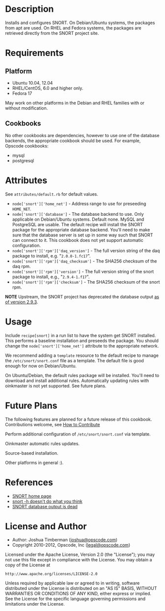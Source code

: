 Description
===========

Installs and configures SNORT. On Debian/Ubuntu systems, the packages
from apt are used. On RHEL and Fedora systems, the packages are
retrieved directly from the SNORT project site.

Requirements
============

## Platform

* Ubuntu 10.04, 12.04
* RHEL/CentOS, 6.0 and higher only.
* Fedora 17

May work on other platforms in the Debian and RHEL families with or
without modification.

## Cookbooks

No other cookbooks are dependencies, however to use one of the
database backends, the appropriate cookbook should be used. For
example, Opscode cookbooks:

* mysql
* postgresql

Attributes
==========

See `attributes/default.rb` for default values.

* `node['snort']['home_net']` - Address range to use for preseeding
  `HOME_NET`.
* `node['snort']['database']` - The database backend to use. Only
  applicable on Debian/Ubuntu systems. Default none. MySQL and
  PostgreSQL are usable. The default recipe will install the SNORT
  package for the appropriate database backend. You'll need to make
  sure that the database server is set up in some way such that SNORT
  can connect to it. This cookbook does not yet support automatic
  configuration.
* `node['snort']['rpm']['daq_version']` - The full version string of
  the daq package to install, e.g. "`2.0.0-1.fc17`".
* `node['snort']['rpm']['daq_checksum']` - The SHA256 checksum of the
  daq rpm.
* `node['snort']['rpm']['version']` - The full version string of the
  snort package to install, e.g., "`2.9.4-1.f17`".
* `node['snort']['rpm']['checksum']` - The SHA256 checksum of the
  snort rpm.

**NOTE** Upstream, the SNORT project has deprecated the database
  output
  [as of version 2.9.3](http://blog.snort.org/2012/07/database-output-is-dead-rip.html).

Usage
=====

Include `recipe[snort]` in a run list to have the system get SNORT
installed. This performs a baseline installation and preseeds the
package. You should change the `node['snort']['home_net']` attribute
to the appropriate network.

We recommend adding a `template` resource to the default recipe to
manage the `/etc/snort/snort.conf` file as a template. The default
file is good enough for now on Debian/Ubuntu.

On Ubuntu/Debian, the default rules package will be installed. You'll
need to download and install additional rules. Automatically updating
rules with oinkmaster is not yet supported. See future plans.

Future Plans
============

The following features are planned for a future release of this
cookbook. Contributions welcome, see
[How to Contribute](http://wiki.opscode.com/display/chef/How+to+Contribute)

Perform additional configuration of `/etc/snort/snort.conf` via
template.

Oinkmaster automatic rules updates.

Source-based installation.

Other platforms in general :).

References
==========

* [SNORT home page](http://www.snort.org)
* [snort -h doesn't do what you think](http://blog.joelesler.net/2010/03/snort-h-doesnt-do-what-you-think-it-does.html)
* [SNORT database output is dead](http://blog.snort.org/2012/07/database-output-is-dead-rip.html)

License and Author
==================

- Author: Joshua Timberman (<joshua@opscode.com>)
- Copyright 2010-2012, Opscode, Inc (<legal@opscode.com>)

Licensed under the Apache License, Version 2.0 (the "License");
you may not use this file except in compliance with the License.
You may obtain a copy of the License at

    http://www.apache.org/licenses/LICENSE-2.0

Unless required by applicable law or agreed to in writing, software
distributed under the License is distributed on an "AS IS" BASIS,
WITHOUT WARRANTIES OR CONDITIONS OF ANY KIND, either express or implied.
See the License for the specific language governing permissions and
limitations under the License.
